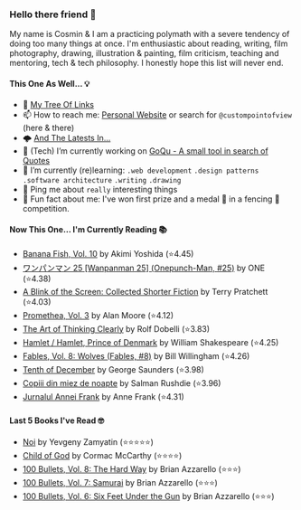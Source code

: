 ### Hello there friend 👋

My name is Cosmin & I am a practicing polymath with a severe tendency of doing too many things at once.
I'm enthusiastic about reading, writing, film photography, drawing, illustration & painting, film criticism, teaching and mentoring, tech & tech philosophy.
I honestly hope this list will never end. 

#### This One As Well... 💡
- 🌲 [My Tree Of Links](https://linktr.ee/custompointofview)
- 📫 How to reach me: [Personal Website](https://custompointofview.com/) or search for `@custompointofview` (here & there)
- 🌩️ [And The Latests In...](https://custompointofview.com/latests)
- 🔭 (Tech) I’m currently working on [GoQu - A small tool in search of Quotes](https://github.com/custompointofview/goqu)
- 🌱 I’m currently (re)learning: `.web development` `.design patterns` `.software architecture` `.writing` `.drawing` 
- 💬 Ping me about `really` interesting things
- 🐡 Fun fact about me: I've won first prize and a medal 🥇 in a fencing 🤺 competition.

#### Now This One... I'm Currently Reading 📚
<!-- GOODREADS-LIST:START -->
- [Banana Fish, Vol. 10](https://www.goodreads.com/review/show/4602429210?utm_medium=api&utm_source=rss) by Akimi Yoshida (⭐️4.45)
- [ワンパンマン 25 [Wanpanman 25] (Onepunch-Man, #25)](https://www.goodreads.com/review/show/4416181319?utm_medium=api&utm_source=rss) by ONE (⭐️4.38)
- [A Blink of the Screen: Collected Shorter Fiction](https://www.goodreads.com/review/show/3570112383?utm_medium=api&utm_source=rss) by Terry Pratchett (⭐️4.03)
- [Promethea, Vol. 3](https://www.goodreads.com/review/show/3403029181?utm_medium=api&utm_source=rss) by Alan Moore (⭐️4.12)
- [The Art of Thinking Clearly](https://www.goodreads.com/review/show/3398126985?utm_medium=api&utm_source=rss) by Rolf Dobelli (⭐️3.83)
- [Hamlet / Hamlet, Prince of Denmark](https://www.goodreads.com/review/show/3395531630?utm_medium=api&utm_source=rss) by William Shakespeare (⭐️4.25)
- [Fables, Vol. 8: Wolves (Fables, #8)](https://www.goodreads.com/review/show/3084491891?utm_medium=api&utm_source=rss) by Bill Willingham (⭐️4.26)
- [Tenth of December](https://www.goodreads.com/review/show/3349948960?utm_medium=api&utm_source=rss) by George Saunders (⭐️3.98)
- [Copiii din miez de noapte](https://www.goodreads.com/review/show/2605011709?utm_medium=api&utm_source=rss) by Salman Rushdie (⭐️3.96)
- [Jurnalul Annei Frank](https://www.goodreads.com/review/show/2605011984?utm_medium=api&utm_source=rss) by Anne Frank (⭐️4.31)
<!-- GOODREADS-LIST:END -->

#### Last 5 Books I've Read 🤓
<!-- GOODREADS-READ-LIST:START -->
- [Noi](https://www.goodreads.com/review/show/4084830606?utm_medium=api&utm_source=rss) by Yevgeny Zamyatin (⭐⭐⭐⭐⭐)
- [Child of God](https://www.goodreads.com/review/show/5244707336?utm_medium=api&utm_source=rss) by Cormac McCarthy (⭐⭐⭐⭐)
- [100 Bullets, Vol. 8: The Hard Way](https://www.goodreads.com/review/show/5194511661?utm_medium=api&utm_source=rss) by Brian Azzarello (⭐⭐⭐)
- [100 Bullets, Vol. 7: Samurai](https://www.goodreads.com/review/show/5194511599?utm_medium=api&utm_source=rss) by Brian Azzarello (⭐⭐⭐)
- [100 Bullets, Vol. 6: Six Feet Under the Gun](https://www.goodreads.com/review/show/5046354007?utm_medium=api&utm_source=rss) by Brian Azzarello (⭐⭐⭐)
<!-- GOODREADS-READ-LIST:END -->

<!-- #### Some Stats 👷 -->
<!--START_SECTION:waka-->
<!--END_SECTION:waka--> 

